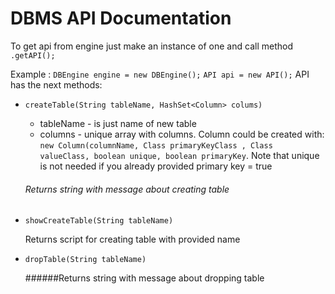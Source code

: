# DBMS API Documentation
To get api from engine just make an instance of one and call method `.getAPI();`

Example : 
`DBEngine engine = new DBEngine();`
`API api = new API();`
API has the next methods:
* `createTable(String tableName, HashSet<Column> colums)`
    * tableName - is just name of new table
    * columns - unique array with columns. Column could be created with: `new Column(columnName, Class primaryKeyClass
    , Class valueClass, boolean unique, boolean primaryKey`.
        Note that unique is not needed if you already provided primary key = true
    
    ###### Returns string with message about creating table
        
* `showCreateTable(String tableName)`
    
    Returns script for creating table with provided name

* `dropTable(String tableName)`

    ######Returns string with message about dropping table
    